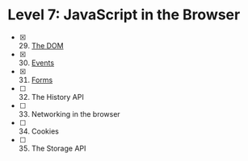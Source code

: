# Level 7: JavaScript in the Browser

- [x] 29. [The DOM](./29-dom.md)
- [x] 30. [Events](./30-events.md)
- [x] 31. [Forms](./31-forms.md)
- [ ] 32. The History API
- [ ] 33. Networking in the browser
- [ ] 34. Cookies
- [ ] 35. The Storage API
